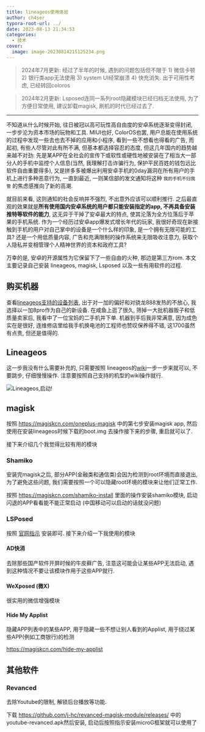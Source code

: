 ```yaml
---
title: lineageos使用体验
author: ch4ser
typora-root-url: ../
date: 2023-08-13 21:34:53
categories:
  - 技术
cover:
  image: image-20230814215125234.png 
---
```


> 2024年7月更新: 经过了半年的时候, 遇到的问题包括但不限于 1) 微信卡顿 2) 银行类app无法使用 3) system UI经常崩溃 4) 快充消失. 出于可用性考虑, 已经转回coloros

> 2024年2月更新: Lsposed连同一系列root隐藏模块已经归档无法使用, 为了方便日常使用, 建议卸载magisk, 刷机的时代已经过去了.

---

不知道从什么时候开始, 往日被冠以高可玩性高自由度的安卓系统逐渐变得封闭, 一步步沦为资本市场的玩物和工具. MIUI也好, ColorOS也罢, 用户总能在使用系统的过程中发现一些去也去不掉的应用和小程序, 看到一些不想看也得看的广告, 而起初, 有些人尽管对此有所不满, 但基本都选择容忍的态度, 但这几年国内的趋势越来越不对劲: 先是某APP在全社会的宣传下或软性或硬性地被安装在了相当大一部分人的手机中监控个人信息(当然, 我理解打击诈骗行为, 保护平民百姓的钱包远比软件自由重要得多), 又是拼多多被爆出利用安卓手机的0day漏洞在所有用户的手机上进行多种恶意行为, 一直到最近, 一则某信部的发文通知将这种 `我的手机不归我管` 的焦虑感推向了新的高潮. 

就目前来看, 这则通知的社会反响并不强烈, 不出意外应该可以顺利推行. 之后最直观的效果就是**所有使用国内安卓系统的用户都只能安装指定的app, 不再具备安装推特等软件的能力**, 这无异于干掉了安卓最大的特点, 使其沦落为全方位落后于苹果的手机系统. 作为一个经历过安卓app爆发式增长年代的玩家, 我很好奇现在新接触到手机的用户对自己掌中的设备是一个什么样的印象, 是一个拥有无限可能的工具? 还是一个用低质量内容, 广告和充满限制的操作系统来无限吸收注意力, 获取个人隐私并变相管理个人精神世界的资本和政府工具? 

万幸的是, 安卓的开源属性为它保留下了一些自由的火种, 那边是第三方rom. 本文主要记录自己安装 lineageos, magisk, Lsposed 以及一些有用软件的过程.

## 购买机器

查看[lineageos支持的设备列表](https://wiki.lineageos.org/devices/), 出于对一加的偏好和对骁龙888发热的不放心, 我选择以一加8pro作为自己的新设备. 在咸鱼上逛了很久, 筛掉一大批机器贩子和低质量卖家后, 我看中了一位宝妈的二手机并下单. 机器到手后我非常满意, 因为成色实在是很好, 连维修店里给我手机换电池的工程师也赞叹保养得不错, 这1700虽然有点贵, 但还是值得的.

## Lineageos

这一步我没有什么需要补充的, 只需要按照 lineageos的[wiki](https://wiki.lineageos.org/devices/instantnoodlep/install)一步一步来就可以, 不要跳步, 仔细慢慢操作. 注意要按照自己支持的机型的wiki操作就行.

![Lineageos,启动!](image-20230814212752041.png)

## magisk

按照 https://magiskcn.com/oneplus-magisk 中的第七步安装magisk app, 然后使用在安装lineageos时候下载的boot.img 去操作接下来的步骤, 重启就可以了.

接下来介绍几个我觉得比较有用的模块

### Shamiko

安装完magisk之后, 部分APP(金融类和通信类)会因为检测到root环境而直接退出, 为了避免这些问题, 我们需要按照一个可以隐藏root环境的模块来让他们正常工作.

按照 https://magiskcn.com/shamiko-install 里面的操作安装shamiko模块, 启动闪退的APP看看能不能正常启动 (中国移动可以启动的话就没问题)

### LSPosed

按照 [官网指示](https://github.com/LSPosed/LSPosed/wiki/%E5%A6%82%E4%BD%95%E4%BD%BF%E7%94%A8) 安装即可. 接下来介绍一下我使用的模块

#### AD快消

去除那些国产软件开屏时候的牛皮藓广告, 注意这可能会让某些APP无法启动, 遇到这种情况不要让该模块作用于这些APP就行.

#### WeXposed (微X)

很实用的微信增强模块

#### Hide My Applist

隐藏APP列表中的某些APP, 用于隐藏一些不想让别人看到的Applist, 用于绕过某些APP(例如工商银行)的检测

https://magiskcn.com/hide-my-applist

## 其他软件

### Revanced

去除Youtube的限制, 解锁后台播放等功能. 

下载 https://github.com/j-hc/revanced-magisk-module/releases/ 中的youtube-revanced.apk然后安装, 启动后按照指示安装microG框架就可以使用了



